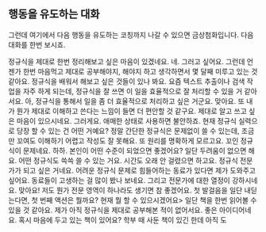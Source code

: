 ## 행동을 유도하는 대화
그런데 여기에서 다음 행동을 유도하는 코칭까지 나갈 수 있으면 금상첨화입니다. 다음 대화를 한번 보시죠.

정규식을 제대로 한번 정리해보고 싶은 마음이 있겠네요.
네. 그러고 싶어요. 그런데 언젠가 한번 마음먹고 제대로 공부해야지, 해야지 하고 생각하면서 몇 달째 미루고 있는 것 같아요.
정규식을 배워서 해보고 싶은 것들이 있나 봐요.
요즘 텍스트 추출이나 검색 작업을 자주 하게 되는데, 정규식을 잘 쓰면 이 일을 효율적으로 잘 처리할 수 있을 거 같아서요.
아, 정규식을 통해서 일을 좀 더 효율적으로 처리하고 싶은 거군요.
맞아요. 또 내가 뭔가 제대로 이해하고 쓴다는 느낌이 들면 더 편안할 것 같구요.
제대로 알고 쓰고 싶은 마음이 있으시네요. 그러게요. 애매한 상태로 사용하면 불안하죠. 현재 정규식 실력으로 당장 할 수 있는 건 어떤 거예요?
정말 간단한 정규식은 문제없이 쓸 수 있는데, 조금만 꼬여도 이해하기 어렵고 작성도 잘 못해요. 또 원리를 명확하게 모르고요.
꼬인 정규식이 문제네요. 하하. 본인이 어떤 수준이 되었으면 좋겠어요?
일단 두려움이 없으면 해요. 어떤 정규식도 쓱쓱 쓸 수 있는 거요. 시간도 오래 안 걸렸으면 하고요.
정규식 전문가가 되고 싶은 거네요.
어려운 정규식 문제로 힘들어하는 동료가 있다면 제가 도와주고 싶어요.
동료들이 고생하는 걸 많이 봤나 보네요. 그리고 전문가에 대한 열정이 강하시네요.
맞아요! 저도 뭔가 전문 영역이 하나라도 생기면 참 좋겠어요.
첫 발걸음을 일단 내딛는다면, 첫 번째 액션은 뭘까요? 현재 뭘 할 수 있으시겠어요>
일단 책을 한번 읽어볼 수 있을 것 같아요. 제가 아직 정규식을 제대로 공부해본 적이 없어서요.
좋은 아이디어네요. 혹시 마음에 두고 있는 책이 있어요?
학부 때 사둔 책이 있긴 한데 아직 도